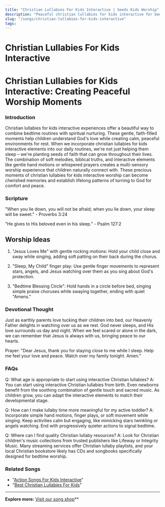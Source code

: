 ```yaml
---
title: "Christian Lullabies For Kids Interactive | Seeds Kids Worship"
description: "Peaceful christian lullabies for kids interactive for bedtime and quiet moments. Christian music to comfort and nurture young children's faith."
slug: "/songs/christian-lullabies-for-kids-interactive"
tags:
---
```


# Christian Lullabies For Kids Interactive

# Christian Lullabies for Kids Interactive: Creating Peaceful Worship Moments

### Introduction
Christian lullabies for kids interactive experiences offer a beautiful way to combine bedtime routines with spiritual nurturing. These gentle, faith-filled moments help children understand God's love while creating calm, peaceful environments for rest. When we incorporate christian lullabies for kids interactive elements into our daily routines, we're not just helping them sleep – we're planting seeds of faith that can grow throughout their lives. The combination of soft melodies, biblical truths, and interactive elements like gentle hand motions or whispered prayers creates a multi-sensory worship experience that children naturally connect with. These precious moments of christian lullabies for kids interactive worship can become cherished memories and establish lifelong patterns of turning to God for comfort and peace.

### Scripture
"When you lie down, you will not be afraid; when you lie down, your sleep will be sweet." - Proverbs 3:24

"He gives to His beloved even in his sleep." - Psalm 127:2

## Worship Ideas
1. "Jesus Loves Me" with gentle rocking motions: Hold your child close and sway while singing, adding soft patting on their back during the chorus.

2. "Sleep, My Child" finger play: Use gentle finger movements to represent stars, angels, and Jesus watching over them as you sing about God's protection.

3. "Bedtime Blessing Circle": Hold hands in a circle before bed, singing simple praise choruses while swaying together, ending with quiet "Amens."

### Devotional Thought
Just as earthly parents love tucking their children into bed, our Heavenly Father delights in watching over us as we rest. God never sleeps, and His love surrounds us day and night. When we feel scared or alone in the dark, we can remember that Jesus is always with us, bringing peace to our hearts.

Prayer: "Dear Jesus, thank you for staying close to me while I sleep. Help me feel your love and peace. Watch over my family tonight. Amen."

### FAQs

Q: What age is appropriate to start using interactive Christian lullabies?
A: You can start using interactive Christian lullabies from birth. Even newborns benefit from the soothing combination of gentle touch and sacred music. As children grow, you can adapt the interactive elements to match their developmental stage.

Q: How can I make lullaby time more meaningful for my active toddler?
A: Incorporate simple hand motions, finger plays, or soft movement while singing. Keep activities calm but engaging, like mimicking stars twinkling or angels watching. End with progressively quieter actions to signal bedtime.

Q: Where can I find quality Christian lullaby resources?
A: Look for Christian children's music collections from trusted publishers like Lifeway or Integrity Music. Many streaming services offer Christian lullaby playlists, and your local Christian bookstore likely has CDs and songbooks specifically designed for bedtime worship.

### Related Songs

- "[Action Songs For Kids Interactive](/songs/action-songs-for-kids-interactive/)"
- "[Best Christian Lullabies For Kids](/songs/best-christian-lullabies-for-kids/)"

---

**Explore more:** [Visit our song shop](https://seedskidsworship.com/shop)**

<!-- Schema Markup -->
<script type="application/ld+json">
{
  "@context": "https://schema.org",
  "@type": "MusicRecording",
  "name": "Christian Lullabies For Kids Interactive",
  "byArtist": {
    "@type": "MusicGroup",
    "name": "Seeds Kids Worship"
  },
  "isFamilyFriendly": true,
  "url": "https://seedskidsworship.com/songs/christian-lullabies-for-kids-interactive/"
}
</script>